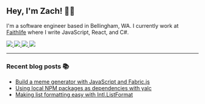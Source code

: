 ## Hey, I'm Zach! 👋🏻

I'm a software engineer based in Bellingham, WA. I currently work at [Faithlife](https://faithlife.com/careers) where I write JavaScript, React, and C#.

<a href="https://www.zachsnoek.com" target="_blank">
    <img src="https://img.icons8.com/ios-glyphs/32/a5adf7/globe--v1.png"/>
</a>
<a href="https://www.linkedin.com/in/zach-snoek-5b327b179/" target="_blank">
    <img src="https://img.icons8.com/material-outlined/32/a5adf7/linkedin--v1.png"/>
</a>
<a href="https://twitter.com/zach_snoek" target="_blank">
    <img src="https://img.icons8.com/small/32/a5adf7/twitter-squared.png"/>
</a>
<a href="https://dev.to/zachsnoek" target="_blank">
    <img src="https://img.icons8.com/windows/32/a5adf7/dev.png"/>
</a>

---

### Recent blog posts 📚

<!-- BLOG POSTS -->

* [Build a meme generator with JavaScript and Fabric.js](https://hashnode.com/post/cktaiu3qj06i67ts1af77gn07)
* [Using local NPM packages as dependencies with yalc](https://hashnode.com/post/ckt7uffuc0ls895s1fxtdfhag)
* [Making list formatting easy with Intl.ListFormat](https://blog.zachsnoek.com/making-list-formatting-easy-with-intllistformat)
